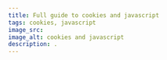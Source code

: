 ```yaml
---
title: Full guide to cookies and javascript
tags: cookies, javascript
image_src:
image_alt: cookies and javascript
description: .
---
```

